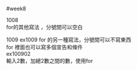 #week8  
    
1008   
for的其他寫法 ，分號間可以空白  
    
1009
ex1009
for 的另一種寫法，分號間可以不寫東西  
for 裡面也可以寫多個宣告和條件   
ex100902   
輸入2數，加總2數之間的數，使用for  

